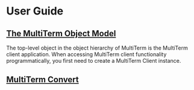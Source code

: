# User Guide

## [The MultiTerm Object Model](object_model.md)
The top-level object in the object hierarchy of MultiTerm is the MultiTerm client application. When accessing MultiTerm client functionality programmatically, you first need to create a MultiTerm Client instance.

## [MultiTerm Convert](mt_convert_intro.md)